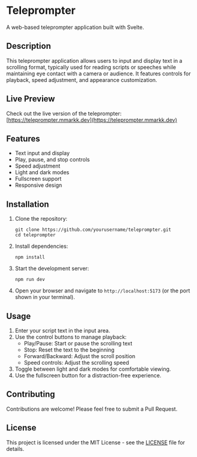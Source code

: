 # Teleprompter

A web-based teleprompter application built with Svelte.

## Description

This teleprompter application allows users to input and display text in a scrolling format, typically used for reading scripts or speeches while maintaining eye contact with a camera or audience. It features controls for playback, speed adjustment, and appearance customization.

## Live Preview

Check out the live version of the teleprompter: [https://teleprompter.mmarkk.dev](https://teleprompter.mmarkk.dev)

## Features

- Text input and display
- Play, pause, and stop controls
- Speed adjustment
- Light and dark modes
- Fullscreen support
- Responsive design

## Installation

1. Clone the repository:

   ```
   git clone https://github.com/yourusername/teleprompter.git
   cd teleprompter
   ```

2. Install dependencies:

   ```
   npm install
   ```

3. Start the development server:

   ```
   npm run dev
   ```

4. Open your browser and navigate to `http://localhost:5173` (or the port shown in your terminal).

## Usage

1. Enter your script text in the input area.
2. Use the control buttons to manage playback:
   - Play/Pause: Start or pause the scrolling text
   - Stop: Reset the text to the beginning
   - Forward/Backward: Adjust the scroll position
   - Speed controls: Adjust the scrolling speed
3. Toggle between light and dark modes for comfortable viewing.
4. Use the fullscreen button for a distraction-free experience.

## Contributing

Contributions are welcome! Please feel free to submit a Pull Request.

## License

This project is licensed under the MIT License - see the [LICENSE](LICENSE) file for details.
